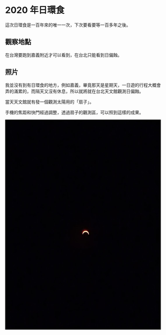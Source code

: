 # 2020 年日環食

這次日環食是一百年來的唯一一次，下次要看要等一百多年之後。

## 觀察地點

在台灣要跑到嘉義附近才可以看到，在台北只能看到日偏蝕。

## 照片

我並沒有到有日環食的地方，例如嘉義，畢竟那天是星期天，一日遊的行程大概會弄的滿累的，而隔天又沒有休息，所以就將就在台北天文館觀測日偏蝕。

當天天文館就有發一個觀測太陽用的「扇子」。

手機的焦距和快門經過調整，透過扇子的觀測區，可以照到這樣的成果。

![](solar1.jpg)